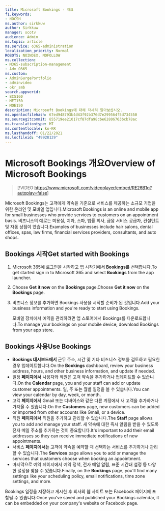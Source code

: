 ```yaml
---
title: Microsoft Bookings - 개요
f1.keywords:
- NOCSH
ms.author: sirkkuw
author: Sirkkuw
manager: scotv
audience: Admin
ms.topic: article
ms.service: o365-administration
localization_priority: Normal
ROBOTS: NOINDEX, NOFOLLOW
ms.collection:
- M365-subscription-management
- Adm_O365
ms.custom:
- AdminSurgePortfolio
- adminvideo
- okr_smb
search.appverid:
- BCS160
- MET150
- MOE150
description: Microsoft Bookings에 대해 자세히 알아보십시오.
ms.openlocfilehash: 67ed948793b4d43f92b376d7e299564f5d734550
ms.sourcegitcommit: 855719ee21017cf87dfa98cbe62806763bcb78ac
ms.translationtype: MT
ms.contentlocale: ko-KR
ms.lasthandoff: 01/22/2021
ms.locfileid: "49928129"
---
```

# <a name="overview-of-microsoft-bookings"></a><span data-ttu-id="7d944-103">Microsoft Bookings 개요</span><span class="sxs-lookup"><span data-stu-id="7d944-103">Overview of Microsoft Bookings</span></span>

> [!VIDEO https://www.microsoft.com/videoplayer/embed/RE26B1q?autoplay=false]

<span data-ttu-id="7d944-104">Microsoft Bookings는 고객에게 약속을 기준으로 서비스를 제공하는 소규모 기업을 위한 온라인 및 모바일 앱입니다.</span><span class="sxs-lookup"><span data-stu-id="7d944-104">Microsoft Bookings is an online and mobile app for small businesses who provide services to customers on an appointment basis.</span></span> <span data-ttu-id="7d944-105">비즈니스의 예로는 미용실, 치과, 스파, 법률 회사, 금융 서비스 공급자, 컨설턴트 및 자동 상점이 있습니다.</span><span class="sxs-lookup"><span data-stu-id="7d944-105">Examples of businesses include hair salons, dental offices, spas, law firms, financial services providers, consultants, and auto shops.</span></span>

## <a name="get-started-with-bookings"></a><span data-ttu-id="7d944-106">Bookings 시작</span><span class="sxs-lookup"><span data-stu-id="7d944-106">Get started with Bookings</span></span>

1. <span data-ttu-id="7d944-107">Microsoft 365에 로그인을 시작하고 앱 시작기에서 **Bookings를** 선택합니다.</span><span class="sxs-lookup"><span data-stu-id="7d944-107">To get started sign in to Microsoft 365 and select **Bookings** from the app launcher.</span></span>
1. <span data-ttu-id="7d944-108">Choose **Get it now** on the **Bookings** page.</span><span class="sxs-lookup"><span data-stu-id="7d944-108">Choose **Get it now** on the **Bookings** page.</span></span>
1. <span data-ttu-id="7d944-109">비즈니스 정보를 추가하면 Bookings 사용을 시작할 준비가 된 것입니다.</span><span class="sxs-lookup"><span data-stu-id="7d944-109">Add your business information and you're ready to start using Bookings.</span></span>

    <span data-ttu-id="7d944-110">모바일 장치에서 예약을 관리하려면 앱 스토어에서 Bookings를 다운로드합니다.</span><span class="sxs-lookup"><span data-stu-id="7d944-110">To manage your bookings on your mobile device, download Bookings from your app store.</span></span>

## <a name="use-bookings"></a><span data-ttu-id="7d944-111">Bookings 사용</span><span class="sxs-lookup"><span data-stu-id="7d944-111">Use Bookings</span></span>

- <span data-ttu-id="7d944-112">**Bookings 대시보드에서** 근무 주소, 시간 및 기타 비즈니스 정보를 검토하고 필요한 경우 업데이트합니다.</span><span class="sxs-lookup"><span data-stu-id="7d944-112">On the **Bookings** dashboard, review your business address, hours, and other business information, and update if needed.</span></span>
- <span data-ttu-id="7d944-113">일정 **페이지에서** 사용자와 직원은 고객 약속을 추가하거나 업데이트할 수 있습니다.</span><span class="sxs-lookup"><span data-stu-id="7d944-113">On the **Calendar** page, you and your staff can add or update customer appointments.</span></span> <span data-ttu-id="7d944-114">일, 주 또는 월별 일정을 볼 수 있습니다.</span><span class="sxs-lookup"><span data-stu-id="7d944-114">You can view your calendar by day, week, or month.</span></span>
- <span data-ttu-id="7d944-115">고객 **페이지에서** Gmail 또는 디바이스와 같은 다른 계정에서 새 고객을 추가하거나 가져올 수 있습니다.</span><span class="sxs-lookup"><span data-stu-id="7d944-115">On the **Customers** page, new customers can be added or imported from other accounts like Gmail, or a device.</span></span>
- <span data-ttu-id="7d944-116">직원 **페이지에서** 직원을 추가하고 관리할 수 있습니다.</span><span class="sxs-lookup"><span data-stu-id="7d944-116">The **Staff** page allows you to add and manage your staff.</span></span> <span data-ttu-id="7d944-117">새 약속에 대한 즉시 알림을 받을 수 있도록 전자 메일 주소를 추가하는 것이 중요합니다.</span><span class="sxs-lookup"><span data-stu-id="7d944-117">It's important to add their email addresses so they can receive immediate notifications of new appointments.</span></span>
- <span data-ttu-id="7d944-118">서비스 **페이지에서는** 고객이 약속을 예약할 때 선택하는 서비스를 추가하거나 관리할 수 있습니다.</span><span class="sxs-lookup"><span data-stu-id="7d944-118">The **Services** page allows you to add or manage the services that customers choose when booking an appointment.</span></span>
- <span data-ttu-id="7d944-119">마지막으로 예약 페이지에서  예약 정책, 전자 메일 알림, 표준 시간대 설정 등 다양한 설정을 찾을 수 있습니다.</span><span class="sxs-lookup"><span data-stu-id="7d944-119">Finally, on the **Bookings** page, you'll find many settings like your scheduling policy, email notifications, time zone settings, and more.</span></span>

<span data-ttu-id="7d944-120">Bookings 일정을 저장하고 게시한 후 회사의 웹 사이트 또는 Facebook 페이지에 포함될 수 있습니다.</span><span class="sxs-lookup"><span data-stu-id="7d944-120">Once you've saved and published your Bookings calendar, it can be embedded on your company's website or Facebook page.</span></span>

